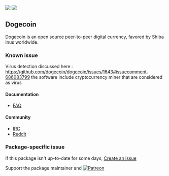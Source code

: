 [![](https://img.shields.io/chocolatey/v/dogecoin.portable?color=green&label=dogecoin.portable)](https://chocolatey.org/packages/dogecoin.portable) [![](https://img.shields.io/chocolatey/dt/dogecoin.portable)](https://chocolatey.org/packages/dogecoin.portable)

## Dogecoin
Dogecoin is an open source peer-to-peer digital currency, favored by Shiba Inus worldwide.

### Known issue
Virus detection discussed here : https://github.com/dogecoin/dogecoin/issues/1643#issuecomment-686083799
the software include cryptocurrency miner that are considered as virus

#### Documentation
* [FAQ](https://github.com/dogecoin/dogecoin#very-much-frequently-asked-questions)

#### Community
* [IRC](https://webchat.freenode.net/?channels=%23dogecoin)
* [Reddit](https://www.reddit.com/r/dogecoin)

### Package-specific issue
If this package isn't up-to-date for some days, [Create an issue](https://github.com/tunisiano187/Chocolatey-packages/issues/new/choose)

Support the package maintainer and [![Patreon](https://cdn.jsdelivr.net/gh/tunisiano187/Chocolatey-packages@d15c4e19c709e7148588d4523ffc6dd3cd3c7e5e/icons/patreon.png)](https://www.patreon.com/tunisiano)
